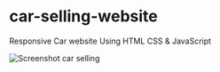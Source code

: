 # car-selling-website
Responsive Car website Using HTML CSS & JavaScript

![Screenshot car selling](https://user-images.githubusercontent.com/93112533/196745796-2031aa35-1f99-4c81-8d9b-f412fa32e664.png)
